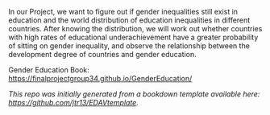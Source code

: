 In our Project, we want to figure out if gender inequalities still exist in education and the world distribution of education inequalities in different countries. After knowing the distribution, we will work out whether countries with high rates of educational underachievement have a greater probability of sitting on gender inequality, and observe the relationship between the development degree of countries and gender education.

Gender Education Book:
https://finalprojectgroup34.github.io/GenderEducation/

*This repo was initially generated from a bookdown template available here: https://github.com/jtr13/EDAVtemplate.*	



